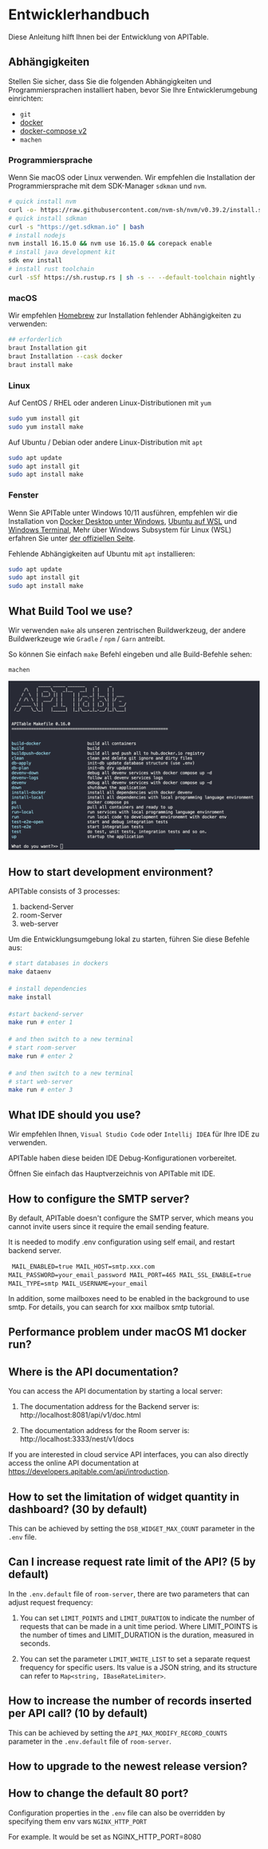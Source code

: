 # Entwicklerhandbuch

Diese Anleitung hilft Ihnen bei der Entwicklung von APITable.

## Abhängigkeiten

Stellen Sie sicher, dass Sie die folgenden Abhängigkeiten und Programmiersprachen installiert haben, bevor Sie Ihre Entwicklerumgebung einrichten:

- `git`
- [docker](https://docs.docker.com/engine/install/)
- [docker-compose v2](https://docs.docker.com/engine/install/)
- `machen`


### Programmiersprache

Wenn Sie macOS oder Linux verwenden. Wir empfehlen die Installation der Programmiersprache mit dem SDK-Manager `sdkman` und `nvm`.

```bash
# quick install nvm
curl -o- https://raw.githubusercontent.com/nvm-sh/nvm/v0.39.2/install.sh | bash
# quick install sdkman
curl -s "https://get.sdkman.io" | bash
# install nodejs 
nvm install 16.15.0 && nvm use 16.15.0 && corepack enable
# install java development kit
sdk env install
# install rust toolchain
curl -sSf https://sh.rustup.rs | sh -s -- --default-toolchain nightly --profile minimal -y && source "$HOME/.cargo/env"
```

### macOS

Wir empfehlen [Homebrew](https://brew.sh/) zur Installation fehlender Abhängigkeiten zu verwenden:

```bash
## erforderlich
braut Installation git
braut Installation --cask docker
braut install make
```

### Linux

Auf CentOS / RHEL oder anderen Linux-Distributionen mit `yum`

```bash
sudo yum install git
sudo yum install make
```

Auf Ubuntu / Debian oder andere Linux-Distribution mit `apt`

```bash
sudo apt update
sudo apt install git
sudo apt install make
```


### Fenster

Wenn Sie APITable unter Windows 10/11 ausführen, empfehlen wir die Installation von [Docker Desktop unter Windows](https://docs.docker.com/desktop/install/windows-install/), [Ubuntu auf WSL](https://ubuntu.com/wsl) und [Windows Terminal](https://aka.ms/terminal), Mehr über Windows Subsystem für Linux (WSL) erfahren Sie unter [der offiziellen Seite](https://learn.microsoft.com/en-us/windows/wsl).

Fehlende Abhängigkeiten auf Ubuntu mit `apt` installieren:

```bash
sudo apt update
sudo apt install git
sudo apt install make
```


## What Build Tool we use?

Wir verwenden `make` als unseren zentrischen Buildwerkzeug, der andere Buildwerkzeuge wie `Gradle` / `npm` / `Garn` antreibt.

So können Sie einfach `make` Befehl eingeben und alle Build-Befehle sehen:

```bash
machen
```

![erstelle einen Screenshot](../static/make.png)



## How to start development environment?

APITable consists of 3 processes:

1. backend-Server
2. room-Server
3. web-server

Um die Entwicklungsumgebung lokal zu starten, führen Sie diese Befehle aus:

```bash
# start databases in dockers
make dataenv 

# install dependencies
make install 

#start backend-server
make run # enter 1  

# and then switch to a new terminal
# start room-server
make run # enter 2

# and then switch to a new terminal
# start web-server
make run # enter 3

```




## What IDE should you use?

Wir empfehlen Ihnen, `Visual Studio Code` oder `Intellij IDEA` für Ihre IDE zu verwenden.

APITable haben diese beiden IDE Debug-Konfigurationen vorbereitet.

Öffnen Sie einfach das Hauptverzeichnis von APITable mit IDE.



## How to configure the SMTP server?

By default, APITable doesn't configure the SMTP server, which means you cannot invite users since it require the email sending feature.

It is needed to modify .env configuration using self email, and restart backend server.

`
MAIL_ENABLED=true
MAIL_HOST=smtp.xxx.com
MAIL_PASSWORD=your_email_password
MAIL_PORT=465
MAIL_SSL_ENABLE=true
MAIL_TYPE=smtp
MAIL_USERNAME=your_email`

In addition, some mailboxes need to be enabled in the background to use smtp. For details, you can search for xxx mailbox smtp tutorial.


## Performance problem under macOS M1 docker run?

## Where is the API documentation?

You can access the API documentation by starting a local server:

1. The documentation address for the Backend server is: http://localhost:8081/api/v1/doc.html

2. The documentation address for the Room server is: http://localhost:3333/nest/v1/docs

If you are interested in cloud service API interfaces, you can also directly access the online API documentation at https://developers.apitable.com/api/introduction.

## How to set the limitation of widget quantity in dashboard? (30 by default)

This can be achieved by setting the `DSB_WIDGET_MAX_COUNT` parameter in the `.env` file.

## Can I increase request rate limit of the API? (5 by default)

In the `.env.default` file of `room-server`, there are two parameters that can adjust request frequency:

1. You can set `LIMIT_POINTS` and `LIMIT_DURATION` to indicate the number of requests that can be made in a unit time period. Where LIMIT_POINTS is the number of times and LIMIT_DURATION is the duration, measured in seconds.

2. You can set the parameter `LIMIT_WHITE_LIST` to set a separate request frequency for specific users. Its value is a JSON string, and its structure can refer to `Map<string, IBaseRateLimiter>`.

## How to increase the number of records inserted per API call? (10 by default)

This can be achieved by setting the `API_MAX_MODIFY_RECORD_COUNTS` parameter in the `.env.default` file of `room-server`.


## How to upgrade to the newest release version?


## How to change the default 80 port?
Configuration properties in  the `.env` file can also be overridden  by specifying them env vars `NGINX_HTTP_PORT`

For example. It would be set as NGINX_HTTP_PORT=8080